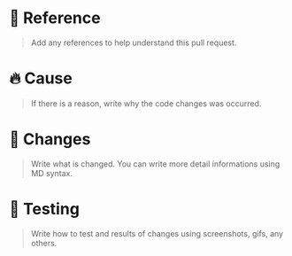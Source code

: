 # 📌 Reference
> Add any references to help understand this pull request.


# 🔥 Cause
> If there is a reason, write why the code changes was occurred.


# 📄 Changes
> Write what is changed.
> You can write more detail informations using MD syntax.


# 🚧 Testing
> Write how to test and results of changes using screenshots, gifs, any others.


